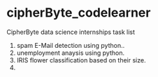 # cipherByte_codelearner
CipherByte data science internships task list
1) spam E-Mail detection using python..
2) unemployment anaysis using python.
3) IRIS flower classification based on their size.
4)
